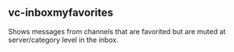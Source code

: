 ## vc-inboxmyfavorites

Shows messages from channels that are favorited but are muted at server/category level in the inbox.
